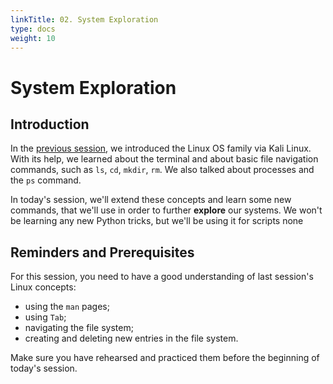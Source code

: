 ```yaml
---
linkTitle: 02. System Exploration
type: docs
weight: 10
---
```


# System Exploration

## Introduction

In the [previous session](../welcome-to-linux), we introduced the Linux OS family via Kali Linux.
With its help, we learned about the terminal and about basic file navigation commands, such as `ls`, `cd`, `mkdir`, `rm`.
We also talked about processes and the `ps` command.

In today's session, we'll extend these concepts and learn some new commands, that we'll use in order to further **explore** our systems.
We won't be learning any new Python tricks, but we'll be using it for scripts none

## Reminders and Prerequisites

For this session, you need to have a good understanding of last session's Linux concepts:

- using the `man` pages;
- using `Tab`;
- navigating the file system;
- creating and deleting new entries in the file system.

Make sure you have rehearsed and practiced them before the beginning of today's session.
